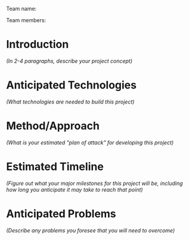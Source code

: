 Team name: 

Team members: 

# Introduction
*(In 2-4 paragraphs, describe your project concept)*


# Anticipated Technologies
*(What technologies are needed to build this project)*


# Method/Approach
*(What is your estimated "plan of attack" for developing this project)*


# Estimated Timeline
*(Figure out what your major milestones for this project will be, including how long you anticipate it may take to reach that point)*


# Anticipated Problems
*(Describe any problems you foresee that you will need to overcome)*









